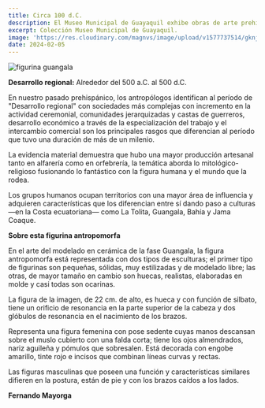 ```yaml
---
title: Circa 100 d.C.
description: El Museo Municipal de Guayaquil exhibe obras de arte prehispánico modelado en cerámica, entre ellas, figurinas antropomorfas de la cultura Guangala.
excerpt: Colección Museo Municipal de Guayaquil.
image: 'https://res.cloudinary.com/magnvs/image/upload/v1577737514/gknjuj0i97vy7lhelyoa.png'
date: 2024-02-05
---  
```


![figurina guangala](https://res.cloudinary.com/magnvs/image/upload/v1707486676/guangalt_bojwxo.png)

**Desarrollo regional:**  Alrededor del 500 a.C. al 500 d.C.  

En nuestro pasado prehispánico, los antropólogos identifican al período de "Desarrollo regional" con sociedades más complejas con incremento en la actividad ceremonial, comunidades jerarquizadas y castas de guerreros, desarrollo económico a través de la especialización del trabajo y el intercambio comercial son los principales rasgos que diferencian al período que tuvo una duración de más de un milenio.

La evidencia material demuestra que hubo una mayor producción artesanal tanto en alfarería como en orfebrería, la temática aborda lo mitológico-religioso fusionando lo fantástico con la figura humana y el mundo que la rodea.

Los grupos humanos ocupan territorios con una mayor área de influencia y adquieren características que los diferencian entre sí dando paso a culturas —en la Costa ecuatoriana— como La Tolita, Guangala, Bahía y Jama Coaque.  

**Sobre esta figurina antropomorfa**  

En el arte del modelado en cerámica de la fase Guangala, la figura antropomorfa está representada con dos tipos de esculturas; el primer tipo de figurinas son pequeñas, sólidas, muy estilizadas y de modelado libre; las otras, de mayor tamaño en cambio son huecas, realistas, elaboradas en molde y casi todas son ocarinas.

La figura de la imagen, de 22 cm. de alto, es hueca y con función de silbato, tiene un orificio de resonancia en la parte superior de la cabeza y dos glóbulos de resonancia en el nacimiento de los brazos.

Representa una figura femenina con pose sedente cuyas manos descansan sobre el muslo cubierto con una falda corta; tiene los ojos almendrados, nariz aguileña y pómulos que sobresalen.
Está decorada con engobe amarillo, tinte rojo e incisos que combinan líneas curvas y rectas.

Las figuras masculinas que poseen una función y características similares difieren en la postura, están de pie y con los brazos caídos a los lados.

**Fernando Mayorga**
